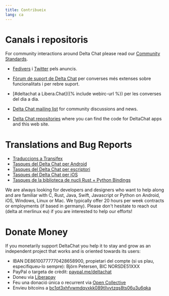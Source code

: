 ```yaml
---
title: Contribueix
lang: ca
---
```


# Canals i repositoris

For community interactions around Delta Chat please read our [Community Standards](community-standards).

- [Fedivers](https://chaos.social/web/@delta) i
  [Twitter](https://twitter.com/delta_chat) pels anuncis.

- [Fòrum de suport de Delta Chat](https://support.delta.chat) per converses més extenses
  sobre funcionalitats i per rebre suport.

- [#deltachat a Libera.Chat]({% include webirc-url %}) per les converses del dia a dia.

- [Delta Chat mailing
  list](https://lists.codespeak.net/postorius/lists/delta.codespeak.net/)
  for community discussions and news.

- [Delta Chat repositories](https://github.com/deltachat/) where you can
  find the code for DeltaChat apps and this web site.

# Translations and Bug Reports

- [Traduccions a Transifex](https://www.transifex.com/delta-chat/public/)
- [Tasques del Delta Chat per Android](https://github.com/deltachat/deltachat-android/issues)
- [Tasques del Delta Chat per escriptori](https://github.com/deltachat/deltachat-desktop/issues)
- [Tasques del Delta Chat per iOS](https://github.com/deltachat/deltachat-ios/issues)
- [Tasques de la biblioteca de nucli Rust + Python Bindings](https://github.com/deltachat/deltachat-core-rust/issues)

We are always looking for developers and designers who want to help along and are familiar with
C, Rust, Java, Swift, Javascript or Python on Android, iOS, Windows, Linux or Mac.
We typically offer 20 hours per week contracts or employments (if based in germany).
Please don't hesitate to reach out (delta at merlinux eu) if you are interested to help our efforts!


# Donate Money

If you monetarily support DeltaChat you help it to stay and grow as an independent project that works and is oriented towards its users:

- IBAN DE86100777770428658900, propietari del compte (si us plau, especifiqueu-lo sempre): Björn Petersen, BIC NORSDE51XXX
- PayPal o targeta de crèdit: [paypal.me/deltachat](https://paypal.me/deltachat/20)
- Doneu via [Liberapay](https://liberapay.com/delta.chat/)
- Feu una donació única o recurrent via [Open Collective](https://opencollective.com/delta-chat/donate)
- Envieu bitcoins a [bc1qt3xhfvwmdqvxkk089tllvvtzqs8ts06u3u6qka](bitcoin:bc1qt3xhfvwmdqvxkk089tllvvtzqs8ts06u3u6qka)
